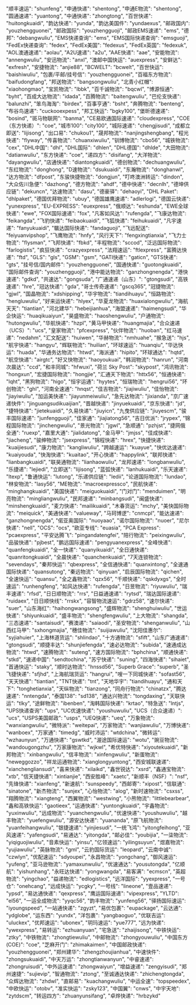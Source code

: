   "顺丰速运": "shunfeng",
  "申通快递": "shentong",
  "申通E物流": "shentong",
  "圆通速递": "yuantong",
  "中通快递": "zhongtong",
  "百世快递": "huitongkuaidi",
  "韵达快递": "yunda",
  "韵达美国件": "yundaexus",
  "邮政国内": "youzhengguonei",
  "邮政国际": "youzhengguoji",
  "邮政EMS速递": "ems",
  "德邦": "debangwuliu",
  "EMS快递查询": "ems",
  "EMS国际快递查询": "emsguoji",
  "FedEx快递查询": "fedex",
  "FedEx美国": "fedexus",
  "FedEx英国": "fedexuk",
  "AOL澳通速递": "aolau",
  "A2U速递": "a2u",
  "AAE快递": "aae",
  "安能物流": "annengwuliu",
  "安迅物流": "anxl",
  "澳邮中国快运": "auexpress",
  "安鲜达": "exfresh",
  "安捷物流": "anjie88",
  "BCWELT": "bcwelt",
  "百世快运": "baishiwuliu",
  "包裹/平邮/挂号信": "youzhengguonei",
  "百福东方物流": "baifudongfang",
  "邦送物流": "bangsongwuliu",
  "北青小红帽": "xiaohongmao",
  "宝凯物流": "lbbk",
  "百千诚物流": "bqcwl",
  "博源恒通": "byht",
  "百成大达物流": "idada",
  "百腾物流": "baitengwuliu",
  "巴伦支快递": "balunzhi",
  "笨鸟海淘": "birdex",
  "百事亨通": "bsht",
  "奔腾物流": "benteng",
  "布谷鸟速递": "cuckooexpess",
  "邦工快运": "bgky100",
  "堡昕德速递": "bosind",
  "斑马物联网": "banma",
  "CE易欧通国际速递": "cloudexpress",
  "COE（东方快递）": "coe",
  "城市100": "city100",
  "城际速递": "chengjisudi",
  "成都立即送": "lijisong",
  "出口易": "chukou1",
  "晟邦物流": "nanjingshengbang",
  "程光快递": "flyway",
  "传喜物流": "chuanxiwuliu",
  "钏博物流": "cbo56",
  "城铁物流": "cex",
  "DHL中国": "dhl",
  "DHL国际": "dhlen",
  "DHL德国": "dhlde",
  "大田物流": "datianwuliu",
  "东方快递": "coe",
  "递四方": "disifang",
  "大洋物流": "dayangwuliu",
  "店通快递": "diantongkuaidi",
  "德创物流": "dechuangwuliu",
  "东红物流": "donghong",
  "D速物流": "dsukuaidi",
  "东瀚物流": "donghanwl",
  "达方物流": "dfpost",
  "东骏快捷物流": "dongjun",
  "叮咚澳洲转运": "dindon",
  "大众佐川急便": "dazhong",
  "德方物流": "ahdf",
  "德中快递": "decnlh",
  "德坤供应链": "dekuncn",
  "达速物流": "dasu",
  "德豪驿": "dehaoyi",
  "DHL Paket": "dhlpaket",
  "德国优拜物流": "ubuy",
  "德国雄鹰速递": "adlerlogi",
  "德国云快递": "yunexpress",
  "EU-EXPRESS": "euexpress",
  "俄顺达": "eshunda",
  "EWE全球快递": "ewe",
  "FOX国际速递": "fox",
  "凡客如风达": "rufengda",
  "飞康达物流": "feikangda",
  "飞豹快递": "feibaokuaidi",
  "飞狐快递": "feihukuaidi",
  "凡宇速递": "fanyukuaidi",
  "颿达国际快递": "fandaguoji",
  "飞远配送": "feiyuanvipshop",
  "飞鹰物流": "hnfy",
  "风行天下": "fengxingtianxia",
  "飞力士物流": "flysman",
  "飞邦快递": "fbkd",
  "丰程物流": "sccod",
  "泛远国际物流": "farlogistis",
  "疯狂快递": "crazyexpress",
  "法翔速运": "ftlexpress",
  "富腾达快递": "ftd",
  "GLS": "gls",
  "GSM": "gsm",
  "GATI快递": "gaticn",
  "GTS快递": "gts",
  "挂号信/国内邮件": "youzhengguonei",
  "国通快递": "guotongkuaidi",
  "国际邮件查询": "youzhengguoji",
  "港中能达物流": "ganzhongnengda",
  "港快速递": "gdkd",
  "共速达": "gongsuda",
  "广通速递（山东）": "gtongsudi",
  "高铁速递": "hre",
  "冠达快递": "gda",
  "哥士传奇速递": "gscq365",
  "冠捷物流": "gjwl",
  "国晶物流": "xdshipping",
  "华宇物流": "tiandihuayu",
  "恒路物流": "hengluwuliu",
  "好来运快递": "hlyex",
  "华夏龙物流": "huaxialongwuliu",
  "海航天天": "tiantian",
  "河北建华": "hebeijianhua",
  "海盟速递": "haimengsudi",
  "华企快运": "huaqikuaiyun",
  "昊盛物流": "haoshengwuliu",
  "户通物流": "hutongwuliu",
  "华航快递": "hzpl",
  "黄马甲快递": "huangmajia",
  "合众速递（UCS）": "ucs",
  "皇家物流": "pfcexpress",
  "伙伴物流": "huoban",
  "红马速递": "nedahm",
  "汇文配送": "huiwen",
  "华赫物流": "nmhuahe",
  "猴急送": "hjs",
  "航宇快递": "hangyu",
  "辉联物流": "huilian",
  "环球速运": "huanqiu",
  "华达快运": "huada",
  "华通务达物流": "htwd",
  "海派通": "hipito",
  "环球通达": "hqtd",
  "航空快递": "airgtc",
  "好又快物流": "haoyoukuai",
  "韩润物流": "hanrun",
  "河南次晨达": "ccd",
  "和丰同城": "hfwuxi",
  "荷兰 Sky Post": "skypost",
  "鸿讯物流": "hongxun",
  "宏捷国际物流": "hongjie",
  "汇通天下物流": "httx56",
  "恒通快递": "lqht",
  "黑狗物流": "higo",
  "恒宇运通": "hyytes",
  "恒瑞物流": "hengrui56",
  "环创物流": "ghl",
  "河南全速通": "hnqst",
  "佳吉物流": "jiajiwuliu",
  "佳怡物流": "jiayiwuliu",
  "加运美快递": "jiayunmeiwuliu",
  "急先达物流": "jixianda",
  "京广速递快件": "jinguangsudikuaijian",
  "晋越快递": "jinyuekuaidi",
  "京东快递": "jd",
  "捷特快递": "jietekuaidi",
  "久易快递": "jiuyicn",
  "九曳供应链": "jiuyescm",
  "骏丰国际速递": "junfengguoji",
  "佳家通": "jiajiatong56",
  "吉日优派": "jrypex",
  "锦程国际物流": "jinchengwuliu",
  "景光物流": "jgwl",
  "急顺通": "pzhjst",
  "捷网俄全通": "ruexp",
  "嘉里大通": "jialidatong",
  "金马甲": "jmjss",
  "佳成快递": "jiacheng",
  "骏绅物流": "jsexpress",
  "锦程快递": "hrex",
  "快捷快递": "kuaijiesudi",
  "康力物流": "kangliwuliu",
  "跨越速运": "kuayue",
  "快优达速递": "kuaiyouda",
  "快淘快递": "kuaitao",
  "开心快递": "happylink",
  "联邦快递": "lianbangkuaidi",
  "联昊通物流": "lianhaowuliu",
  "龙邦速递": "longbanwuliu",
  "乐捷递": "lejiedi",
  "立即送": "lijisong",
  "蓝弧快递": "lanhukuaidi",
  "乐天速递": "ltexp",
  "鲁通快运": "lutong",
  "乐递供应链": "ledii",
  "论道国际物流": "lundao",
  "林安物流": "lasy56",
  "ME物流": "macroexpressco",
  "民航快递": "minghangkuaidi",
  "美国快递": "meiguokuaidi",
  "门对门": "menduimen",
  "明亮物流": "mingliangwuliu",
  "民邦速递": "minbangsudi",
  "闽盛快递": "minshengkuaidi",
  "麦力快递": "mailikuaidi",
  "木春货运": "mchy",
  "美快国际物流": "meiquick",
  "美通快递": "valueway",
  "马珂博逻": "cnmcpl",
  "能达速递": "ganzhongnengda",
  "偌亚奥国际": "nuoyaao",
  "诺尔国际物流": "nuoer",
  "尼尔快递": "nell",
  "OCS": "ocs",
  "欧亚专线": "euasia",
  "PCA Express": "pcaexpress",
  "平安达腾飞": "pingandatengfei",
  "陪行物流": "peixingwuliu",
  "品骏快递": "pjbest",
  "鹏远国际速递": "pengyuanexpress",
  "全峰快递": "quanfengkuaidi",
  "全一快递": "quanyikuaidi",
  "全日通快递": "quanritongkuaidi",
  "全晨快递": "quanchenkuaidi",
  "7天连锁物流": "sevendays",
  "秦邦快运": "qbexpress",
  "全信通快递": "quanxintong",
  "全速通国际快递": "quansutong",
  "秦远物流": "qinyuan",
  "启辰国际物流": "qichen",
  "全速快运": "quansu",
  "全之鑫物流": "qzx56",
  "千顺快递": "qskdyxgs",
  "全时速运": "runhengfeng",
  "如风达快递": "rufengda",
  "日昱物流": "riyuwuliu",
  "瑞丰速递": "rfsd",
  "日日顺物流": "rrs",
  "日益通速递": "rytsd",
  "瑞达国际速递": "ruidaex",
  "日日顺快线": "rrskx",
  "容智物流速运": "gdrz58",
  "速尔快递": "suer",
  "山东海红": "haihongwangsong",
  "盛辉物流": "shenghuiwuliu",
  "世运快递": "shiyunkuaidi",
  "盛丰物流": "shengfengwuliu",
  "上大物流": "shangda",
  "三态速递": "santaisudi",
  "赛澳递": "saiaodi",
  "圣安物流": "shenganwuliu",
  "山西红马甲": "sxhongmajia",
  "穗佳物流": "suijiawuliu",
  "沈阳佳惠尔": "syjiahuier",
  "上海林道货运": "shlindao",
  "十方通物流": "sfift",
  "山东广通速递": "gtongsudi",
  "顺捷丰达": "shunjiefengda",
  "速必达物流": "subida",
  "速通成达物流": "htwd",
  "速腾物流": "suteng",
  "速方国际物流": "bphchina",
  "顺通快递": "stkd",
  "速递中国": "sendtochina",
  "苏宁快递": "suning",
  "四海快递": "sihaiet",
  "首通快运": "staky",
  "顺时达物流": "hnssd56",
  "Superb Grace": "superb",
  "圣飞捷快递": "sfjhd",
  "上海航瑞货运": "hangrui",
  "嗖一下同城快递": "sofast56",
  "天天快递": "tiantian",
  "TNT快递": "tnt",
  "天地华宇": "tiandihuayu",
  "通和天下": "tonghetianxia",
  "天纵物流": "tianzong",
  "同舟行物流": "chinatzx",
  "腾达速递": "nntengda",
  "泰国138": "sd138",
  "通达兴物流": "tongdaxing",
  "天联快运": "tlky",
  "途鲜物流": "ibenben",
  "淘韩国际快递": "krtao",
  "特急送": "lntjs",
  "UPS快递查询": "ups",
  "UC优速快递": "youshuwuliu",
  "UCS（合众速递）": "ucs",
  "USPS美国邮政": "usps",
  "UEQ快递": "ueq",
  "万象物流": "wanxiangwuliu",
  "微特派": "weitepai",
  "万家物流": "wanjiawuliu",
  "万博快递": "wanboex",
  "万家通": "timedg",
  "威时沛运": "wtdchina",
  "微转运": "wzhaunyun",
  "万通快递": "gswtkd",
  "渥途国际速运": "wotu",
  "豌豆物流": "wandougongzhu",
  "万家康物流": "wjkwl",
  "希优特快递": "xiyoutekuaidi",
  "新邦物流": "xinbangwuliu",
  "信丰物流": "xinfengwuliu",
  "新蛋物流": "neweggozzo",
  "祥龙运通物流": "xianglongyuntong",
  "西安城联速递": "xianchengliansudi",
  "喜来快递": "xilaikd",
  "鑫世锐达": "xsrd",
  "鑫通宝物流": "xtb",
  "信天捷快递": "xintianjie",
  "西安胜峰": "xaetc",
  "新顺丰（NSF）": "nsf",
  "先锋快递": "xianfeng",
  "新速航": "sunspeedy",
  "西邮寄": "xipost",
  "信联通": "sinatone",
  "新杰物流": "sunjex",
  "心怡物流": "alog",
  "新时速物流": "csxss",
  "翔腾物流": "xiangteng",
  "西翼物流": "westwing",
  "小熊物流": "littlebearbear",
  "鑫和高铁快运": "gaotieex",
  "运通快递": "yuntongkuaidi",
  "宇鑫物流": "yuxinwuliu",
  "远成物流": "yuanchengwuliu",
  "优速快递": "youshuwuliu",
  "越丰物流": "yuefengwuliu",
  "源安达快递": "yuananda",
  "原飞航物流": "yuanfeihangwuliu",
  "银捷速递": "yinjiesudi",
  "一统飞鸿": "yitongfeihong",
  "亚风速递": "yafengsudi",
  "易通达": "yitongda",
  "邮必佳": "youbijia",
  "一柒物流": "yiqiguojiwuliu",
  "音素快运": "yinsu",
  "亿领速运": "yilingsuyun",
  "煜嘉物流": "yujiawuliu",
  "英脉物流": "gml",
  "云豹国际货运": "leopard",
  "云南中诚": "czwlyn",
  "优配速运": "sdyoupei",
  "永昌物流": "yongchang",
  "御风速运": "yufeng",
  "亚马逊物流": "yamaxunwuliu",
  "优速通达": "yousutongda",
  "亿顺航": "yishunhang",
  "永旺达快递": "yongwangda",
  "易客满": "ecmscn",
  "英超物流": "yingchao",
  "益递物流": "edlogistics",
  "远洋国际": "yyexpress",
  "一号仓": "onehcang",
  "远成快运": "ycgky",
  "一号线": "lineone",
  "壹品速递": "ypsd",
  "易达通快递": "qexpress",
  "鹰运国际速递": "vipexpress",
  "YLTD": "el56",
  "一运全成物流": "yyqc56",
  "韵丰物流": "yunfeng56",
  "驿扬国际速运": "iyoungspeed",
  "一站通快递": "zgyzt",
  "易优包裹": "eupackage",
  "云达通": "ydglobe",
  "运东西": "yundx",
  "洋包裹": "yangbaoguo",
  "优联吉运": "uluckex",
  "优邦速运": "ubonex",
  "玥玛速运": "yue777",
  "远为快递": "ywexpress",
  "易转运": "ezhuanyuan",
  "宅急送": "zhaijisong",
  "中铁快运": "ztky",
  "中铁物流": "zhongtiewuliu",
  "中邮物流": "zhongyouwuliu",
  "中国东方(COE)": "coe",
  "芝麻开门": "zhimakaimen",
  "中国邮政快递": "youzhengguonei",
  "郑州建华": "zhengzhoujianhua",
  "中速快件": "zhongsukuaidi",
  "中天万运": "zhongtianwanyun",
  "中睿速递": "zhongruisudi",
  "中外运速递": "zhongwaiyun",
  "增益速递": "zengyisudi",
  "郑州速捷": "sujievip",
  "智通物流": "ztong",
  "至诚通达快递": "zhichengtongda",
  "众辉达物流": "zhdwl",
  "直邮易": "kuachangwuliu",
  "中运全速": "topspeedex",
  "中欧快运": "otobv",
  "准实快运": "zsky123",
  "中国翼": "cnws",
  "中宇天地": "zytdscm",
  "转运四方": "zhuanyunsifang",
  "卓烨快递": "hrbzykd"



